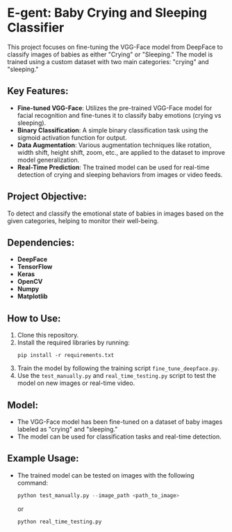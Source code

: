 # E-gent: Baby Crying and Sleeping Classifier

This project focuses on fine-tuning the VGG-Face model from DeepFace to classify images of babies as either "Crying" or "Sleeping." The model is trained using a custom dataset with two main categories: "crying" and "sleeping."

## Key Features:
- **Fine-tuned VGG-Face**: Utilizes the pre-trained VGG-Face model for facial recognition and fine-tunes it to classify baby emotions (crying vs sleeping).
- **Binary Classification**: A simple binary classification task using the sigmoid activation function for output.
- **Data Augmentation**: Various augmentation techniques like rotation, width shift, height shift, zoom, etc., are applied to the dataset to improve model generalization.
- **Real-Time Prediction**: The trained model can be used for real-time detection of crying and sleeping behaviors from images or video feeds.

## Project Objective:
To detect and classify the emotional state of babies in images based on the given categories, helping to monitor their well-being.

## Dependencies:
- **DeepFace**
- **TensorFlow**
- **Keras**
- **OpenCV**
- **Numpy**
- **Matplotlib**

## How to Use:
1. Clone this repository.
2. Install the required libraries by running:
    ```
    pip install -r requirements.txt
    ```
3. Train the model by following the training script `fine_tune_deepface.py`.
4. Use the `test_manually.py` and `real_time_testing.py` script to test the model on new images or real-time video.

## Model:
- The VGG-Face model has been fine-tuned on a dataset of baby images labeled as "crying" and "sleeping."
- The model can be used for classification tasks and real-time detection.

## Example Usage:
- The trained model can be tested on images with the following command:
    ```python
    python test_manually.py --image_path <path_to_image>
    ```
    or
    ```
    python real_time_testing.py
    ```
